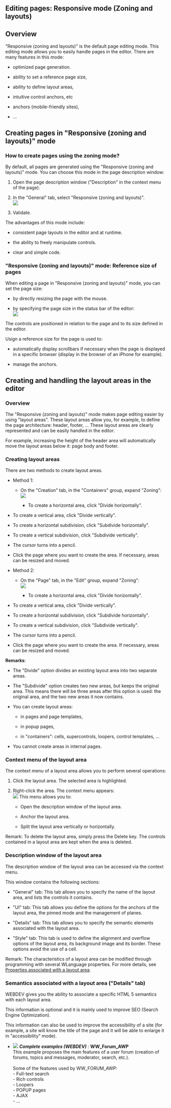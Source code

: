 


## Editing pages: Responsive mode (Zoning and layouts)
			



<a name="NOTE1"></a>
<a name="NOTE1_1"></a>


## Overview
<a name="overview_ELTTEXTE000234"></a>
"Responsive (zoning and layouts)" is the default page editing mode. This editing mode allows you to easily handle pages in the editor. There are many features in this mode: 

- optimized page generation. 

- ability to set a reference page size,

- ability to define layout areas,

- intuitive control anchors, etc 

- anchors (mobile-friendly sites),

- ...




<a name="NOTE2"></a>
<a name="NOTE2_1"></a>


## Creating pages in "Responsive (zoning and layouts)" mode
<a name="creating_pages_responsive_zoning_and_layouts_mode_ELTTEXTE000258"></a>


### How to create pages using the zoning mode? 
<a name="how_create_pages_using_the_zoning_mode_ELTPARAGRAPHE000025"></a>

By default, all pages are generated using the "Responsive (zoning and layouts)" mode. You can choose this mode in the page description window: 

1. Open the page description window ("Description" in the context menu of the page). 

2. In the "General" tab, select "Responsive (zoning and layouts)". <br>![](https://doc.pcsoft.fr/en-US/images/image.awp?langid=3&name=Page_zoning%20-%20HC%20N%B0001.gif)


3. Validate. 




The advantages of this mode include: 

- consistent page layouts in the editor and at runtime.

- the ability to freely manipulate controls.  

- clear and simple code. 



<a name="NOTE2_3"></a>


### "Responsive (zoning and layouts)" mode: Reference size of pages
<a name="responsive_zoning_and_layouts_mode_reference_size_pages_ELTPARAGRAPHE000047"></a>

When editing a page in "Responsive (zoning and layouts)" mode, you can set the page size: 

- by directly resizing the page with the mouse. 

- by specifying the page size in the status bar of the editor: <br>![](https://doc.pcsoft.fr/en-US/images/image.awp?langid=3&name=Page_zoning%20-%20HC%20N%B0002.gif)





The controls are positioned in relation to the page and to its size defined in the editor. 

Usign a reference size for the page is used to: 

- automatically display scrollbars if necessary when the page is displayed in a specific browser (display in the browser of an iPhone for example). 

- manage the anchors. 




<a name="NOTE3"></a>
<a name="NOTE3_1"></a>


## Creating and handling the layout areas in the editor
<a name="creating_and_handling_the_layout_areas_the_editor_ELTTEXTE000288"></a>


### Overview
<a name="overview_ELTPARAGRAPHE000067"></a>

The "Responsive (zoning and layouts)" mode makes page editing easier by using "layout areas". These layout areas allow you, for example, to define the page architecture: header, footer, ... These layout areas are clearly represented and can be easily handled in the editor. 

For example, increasing the height of the header area will automatically move the layout areas below it: page body and footer. 
<a name="NOTE3_2"></a>


### Creating layout areas
<a name="creating_layout_areas_ELTPARAGRAPHE000076"></a>

There are two methods to create layout areas. 

- Method 1:  

	- On the "Creation" tab, in the "Containers" group, expand "Zoning": <br>![](https://doc.pcsoft.fr/en-US/images/image.awp?langid=3&name=Page_zoning%20-%20HC%20N%B0004.gif)


		- To create a horizontal area, click "Divide horizontally".

- To create a vertical area, click "Divide vertically". 

- To create a horizontal subdivision, click "Subdivide horizontally". 

- To create a vertical subdivision, click "Subdivide vertically". 

- The cursor turns into a pencil. 

- Click the page where you want to create the area. If necessary, areas can be resized and moved.

- Method 2:  

	- On the "Page" tab, in the "Edit" group, expand "Zoning": <br>![](https://doc.pcsoft.fr/en-US/images/image.awp?langid=3&name=Page_zoning%20-%20HC%20N%B0003.gif)


		- To create a horizontal area, click "Divide horizontally".

- To create a vertical area, click "Divide vertically". 

- To create a horizontal subdivision, click "Subdivide horizontally". 

- To create a vertical subdivision, click "Subdivide vertically". 

- The cursor turns into a pencil. 

- Click the page where you want to create the area. If necessary, areas can be resized and moved.






**Remarks**: 

- The "Divide" option divides an existing layout area into two separate areas.

- The "Subdivide" option creates two new areas, but keeps the original area. This means there will be three areas after this option is used: the original area, and the two new areas it now contains.

- You can create layout areas: 

	- in pages and page templates,

	- in popup pages, 

	- in "containers": cells, supercontrols, loopers, control templates, ... 




- You cannot create areas in internal pages. 



<a name="NOTE3_3"></a>


### Context menu of the layout area
<a name="context_menu_the_layout_area_ELTPARAGRAPHE000142"></a>

The context menu of a layout area allows you to perform several operations: 

1. Click the layout area. The selected area is highlighted. 

2. Right-click the area. The context menu appears:  <br>![](https://doc.pcsoft.fr/en-US/images/image.awp?langid=3&name=Page_zoning%20-%20HC%20N%B0007.gif)
 This menu allows you to: 

	- Open the description window of the layout area. 

	- Anchor the layout area.  

	- Split the layout area vertically or horizontally. 







Remark: To delete the layout area, simply press the Delete key. The controls contained in a layout area are kept when the area is deleted.
<a name="NOTE3_4"></a>


### Description window of the layout area
<a name="description_window_the_layout_area_ELTPARAGRAPHE000160"></a>

The description window of the layout area can be accessed via the context menu. 

This window contains the following sections: 

- "General" tab: This tab allows you to specify the name of the layout area, and lists the controls it contains. 

- "UI" tab: This tab allows you define the options for the anchors of the layout area, the pinned mode and the management of planes. 

- "Details" tab: This tab allows you to specify the semantic elements associated with the layout area. 

- "Style" tab: This tab is used to define the alignment and overflow options of the layout area, its background image and its border. These options avoid the use of a cell. 




Remark: The characteristics of a layout area can be modified through programming with several WLanguage properties. For more details, see [Properties associated with a layout area](../WDChamp/9000135.md). 
<a name="NOTE3_5"></a>


### Semantics associated with a layout area ("Details" tab)
<a name="semantics_associated_with_layout_area_details_tab_ELTPARAGRAPHE000179"></a>

WEBDEV gives you the ability to associate a specific HTML 5 semantics with each layout area. 

This information is optional and it is mainly used to improve SEO (Search Engine Optimization). 

This information can also be used to improve the accessibility of a site (for example, a site will know the title of the page and it will be able to enlarge it in "accessibility" mode). 


- ![](https://doc.pcsoft.fr/en-US/images/image.awp?langid=3&name=WW_Forum_AWP.gif) ***Complete examples (WEBDEV)*** : **WW_Forum_AWP** <br>This example proposes the main features of a user forum (creation of forums, topics and messages, moderator, search, etc.).<br><br>Some of the features used by WW_FORUM_AWP:<br>- Full-text search<br>- Rich controls<br>- Loopers<br>- POPUP pages<br>- AJAX<br>- ...


